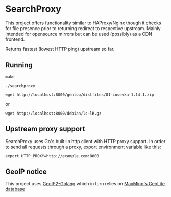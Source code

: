 # SearchProxy
This project offers functionality similar to HAProxy/Nginx though it checks for file
presence prior to returning redirect to respective upstream. Mainly intended for
opensource mirrors but can be used (possibly) as a CDN frontend.

Returns fastest (lowest HTTP ping) upstream so far.

## Running

`make`

`./searchproxy`

`wget http://localhost:8000/gentoo/distfiles/01-iosevka-1.14.1.zip`

or

`wget http://localhost:8000/debian/ls-lR.gz`

## Upstream proxy support
SearchProxy uses Go's built-in http client with HTTP proxy support. In order to send all
requests through a proxy, export environment variable like this:

`export HTTP_PROXY=http://example.com:8000`

## GeoIP notice
This project uses [GeoIP2-Golang](https://github.com/oschwald/geoip2-golang) which in turn
relies on [MaxMind's GeoLite database](https://dev.maxmind.com/geoip/geoip2/geolite2/)
